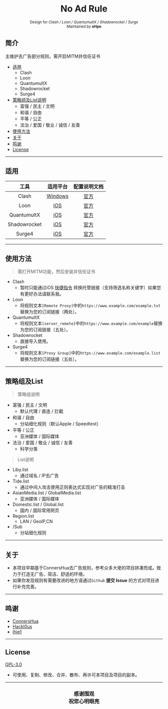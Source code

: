 <h1 align="center">
No Ad Rule 
</h1>
<p align="center">
<sup>
     Design for<i> Clash / Loon / QuantumultX / Shadowrocket / Surge  </i>
     <br> Maintained by <b>eHpo</b>
</sup>
<br>
</p>


## 简介

主维护去广告部分规则，需开启MITM并信任证书

* [适用](#适用)
    * Clash
    * Loon
    * QuantumultX
    * Shadowrocket
    * Surge4
* [策略组及List说明](#策略组及List)
    * 富强 / 民主 / 文明
    * 和谐 / 自由
    * 平等 / 公正
    * 法治 / 爱国 / 敬业 / 诚信 / 友善
* [使用方法](#使用方法)
* [关于](#关于)
* [鸣谢](#鸣谢)
* [License](#License)

-------

## 适用

工具 | 适用平台 | 配置说明文档
| :-: | :-: | :-: |
Clash | [Windows](https://github.com/eHpo1/Rules/blob/master/Clash/Main.yaml) | [官方](https://github.com/Dreamacro/clash/blob/master/README.md)
Loon | [iOS](https://github.com/eHpo1/Rules/blob/master/Loon/Main.conf) | [官方](https://github.com/Loon0x00/LoonManual)
QuantumultX | [iOS](https://github.com/eHpo1/Rules/blob/master/QuantumultX/Main.conf) | [官方](https://github.com/crossutility/Quantumult-X)
Shadowrocket | [iOS](https://github.com/eHpo1/Rules/blob/master/Shadowrocket/Main.conf) | [官方](https://github.com/Shadowrocket)
Surge4 | [iOS](https://github.com/eHpo1/Rules/blob/master/Surge4/Main.conf) | [官方](https://manual.nssurge.com)

-------

## 使用方法

>需打开MITM功能，然后安装并信任证书

* Clash
    * 暂时只能通过iOS [快捷指令](https://www.icloud.com/shortcuts/c9ac70515c4c4947838a34f5279142a0) 转换托管链接（支持筛选名称关键字）如果您有更好办法请联系我。
* Loon
    * 将规则文本`[Remote Proxy]`中的`https://www.example.com/example.txt`替换为您的订阅链接（两处）。
* QuantumultX
    * 将规则文本`[server_remote]`中的`https://www.example.com/example`替换为您的订阅链接（五处）。
* Shadowrocket
    * 直接导入使用。
* Surge4
    * 将规则文本`[Proxy Group]`中的`https://www.example.com/example.list`替换为您的订阅链接（五处）。

-------

## 策略组及List

> 策略组说明

* 富强 / 民主 / 文明
    * 默认代理 / 直连 / 拦截
* 和谐 / 自由
    * 分站细化规则（默认Apple / Speedtest）
* 平等 / 公正
    * 亚洲媒体 / 国际媒体
* 法治 / 爱国 / 敬业 / 诚信 / 友善
    * 科学分类
   
>List说明

* Liby.list
    * 通过域名 / IP去广告
* Tide.list
    * 通过中间人攻击使用正则表达式实现对广告的精准打击
* AsianMedia.list / GlobalMedia.list
    * 亚洲媒体 / 国际媒体
* Domestic.list / Global.list
    * 国内 / 国际常用网页
* Region.list
	* LAN / GeoIP,CN
* /Sub
    * 分站细化规则

-------

## 关于

* 本项目早期基于ConnersHua去广告规则，参考众多大佬的项目拼凑而成。致力于打造无广告、简洁、舒适的环境。
* 如果你发现规则有需要改进的地方请通过`Github`  **提交 Issue** 的方式对项目进行补充完善。

-------

## 鸣谢

* [ConnersHua](https://github.com/ConnersHua)
* [Hackl0us](https://github.com/Hackl0us)
* [lhie1](https://github.com/lhie1)

-------

## License

[GPL-3.0](https://github.com/eHpo1/Rules/blob/master/LICENSE)
* 可使用、复制、修改、合并、散布、再许可本项目及项目的副本。

-------

<h3 align="center">
<p>感谢围观<br>祝您心明眼亮</b></p>
</h3>

